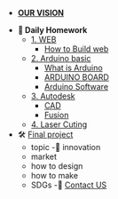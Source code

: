 <!-- 侧边栏 docs/_sidebar.md -->

+ [**OUR VISION**](AboutUS/Vision.md)
- **📝 Daily Homework**
   - [1. WEB]()
     - [How to Build web](Web/Web2Designing.md)
   - [2. Arduino basic](https://www.arduino.cc/)
     - [ What is Arduino ](https://www.arduino.cc/en/Guide/Introduction/)
     - [ARDUINO BOARD]()
     - [Arduino Software]()
   - [3. Autodesk]()
     - [CAD](Cad/IntroductionofCad.md)
     - [Fusion](Fusion/Fusion.md)
   - [4. Laser Cuting](Fusion/laser.md)
- 🛠 [Final project](FinalProject.md)
  - topic 
  -🧠 innovation
  - market
  - how to design 
  - how to make
  - SDGs
-👥 [Contact US](AboutUs/contactUS.md)